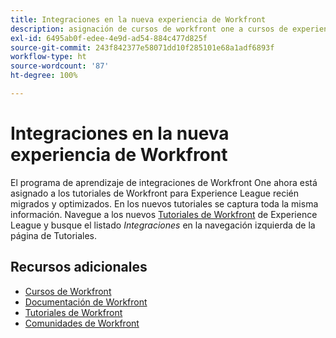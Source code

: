 ```yaml
---
title: Integraciones en la nueva experiencia de Workfront
description: asignación de cursos de workfront one a cursos de experience league
exl-id: 6495ab0f-edee-4e9d-ad54-884c477d825f
source-git-commit: 243f842377e58071dd10f285101e68a1adf6893f
workflow-type: ht
source-wordcount: '87'
ht-degree: 100%

---
```


# Integraciones en la nueva experiencia de Workfront

El programa de aprendizaje de integraciones de Workfront One ahora está asignado a los tutoriales de Workfront para Experience League recién migrados y optimizados.  En los nuevos tutoriales se captura toda la misma información. Navegue a los nuevos [Tutoriales de Workfront](https://experienceleague.adobe.com/docs/workfront-learn/tutorials-workfront/home.html?lang=es) de Experience League y busque el listado *Integraciones* en la navegación izquierda de la página de Tutoriales.


## Recursos adicionales

* [Cursos de Workfront](https://experienceleague.adobe.com/?lang=es&amp;Solution=Workfront#courses)
* [Documentación de Workfront](https://experienceleague.adobe.com/docs/workfront.html?lang=es)
* [Tutoriales de Workfront](https://experienceleague.adobe.com/docs/workfront-learn/tutorials-workfront/home.html?lang=es)
* [Comunidades de Workfront](https://experienceleaguecommunities.adobe.com/t5/workfront/ct-p/workfront)
